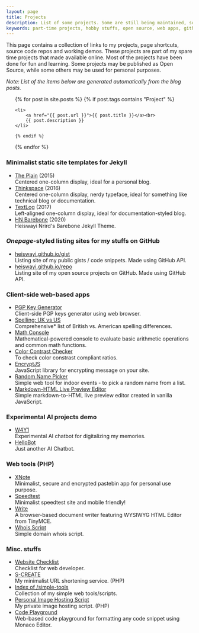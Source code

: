 ```yaml
---
layout: page
title: Projects
description: List of some projects. Some are still being maintained, some others are just made for fun and learning!
keywords: part-time projects, hobby stuffs, open source, web apps, github repo
---
```


This page contains a collection of links to my projects, page shortcuts, source code repos and working demos. These projects are part of my spare time projects that made available online. Most of the projects have been done for fun and learning. Some projects may be published as Open Source, while some others may be used for personal purposes.

_Note: List of the items below are generated automatically from the blog posts._

<ul>
  {% for post in site.posts %}
    {% if post.tags contains "Project" %}

    <li>
        <a href="{{ post.url }}">{{ post.title }}</a><br>
        {{ post.description }}
    </li>

    {% endif %}
  {% endfor %}
</ul>

### Minimalist static site templates for Jekyll

<ul>
  <li>
    <a href="https://github.com/heiswayi/the-plain">The Plain</a> (2015)<br>
    Centered one-column display, ideal for a personal blog.
  </li>
  <li>
    <a href="https://github.com/heiswayi/thinkspace">Thinkspace</a> (2016)<br>
    Centered one-column display, nerdy typeface, ideal for something like technical blog or documentation.
  </li>
  <li>
    <a href="https://github.com/heiswayi/textlog">TextLog</a> (2017)<br>
    Left-aligned one-column display, ideal for documentation-styled blog.
  </li>
  <li>
    <a href="https://github.com/heiswayi/hn-barebone">HN Barebone</a> (2020)<br>
    Heiswayi Nrird's Barebone Jekyll Theme.
  </li>
</ul>

### _Onepage_-styled listing sites for my stuffs on GitHub

<ul>
  <li>
    <a href="https://heiswayi.github.io/gist/">heiswayi.github.io/gist</a><br>
    Listing site of my public gists / code snippets. Made using GitHub API.
  </li>
  <li>
    <a href="https://heiswayi.github.io/repo/">heiswayi.github.io/repo</a><br>
    Listing site of my open source projects on GitHub. Made using GitHub API.
  </li>
</ul>

### Client-side web-based apps

<ul>
  <li>
    <a href="http://heiswayi.github.io/pgp/">PGP Key Generator</a><br>
    Client-side PGP keys generator using web browser.
  </li>
  <li>
    <a href="http://heiswayi.github.io/spelling-uk-vs-us">Spelling: UK vs US</a><br>
    Comprehensive* list of British vs. American spelling differences.
  </li>
  <li>
    <a href="http://heiswayi.github.io/math-console/">Math Console</a><br>
    Mathematical-powered console to evaluate basic arithmetic operations and common math functions.
  </li>
  <li>
    <a href="http://heiswayi.github.io/color-contrast-checker">Color Contrast Checker</a><br>
    To check color constrast compliant ratios.
  </li>
  <li>
    <a href="http://heiswayi.github.io/encryptjs/">EncryptJS</a><br>
    JavaScript library for encrypting message on your site.
  </li>
  <li>
    <a href="http://heiswayi.github.io/random-name-picker/">Random Name Picker</a><br>
    Simple web tool for indoor events - to pick a random name from a list.
  </li>
  <li>
    <a href="http://heiswayi.github.io/markdown-editor">Markdown-HTML Live Preview Editor</a><br>
    Simple markdown-to-HTML live preview editor created in vanilla JavaScript.
  </li>
</ul>

### Experimental AI projects demo

<ul>
  <li>
    <a href="http://heiswayi.github.io/w4y1/">W4Y1</a><br>
    Experimental AI chatbot for digitalizing my memories.
  </li>
  <li>
    <a href="http://heiswayi.github.io/hellobot/">HelloBot</a><br>
    Just another AI Chatbot.
  </li>
</ul>

### Web tools (PHP)

<ul>
  <li>
    <a href="https://php.nrird.com/xnote">XNote</a><br>
    Minimalist, secure and encrypted pastebin app for personal use purpose.
  </li>
  <li>
    <a href="https://php.nrird.com/speedtest/">Speedtest</a><br>
    Minimalist speedtest site and mobile friendly!
  </li>
  <li>
    <a href="https://php.nrird.com/write/">Write</a><br>
    A browser-based document writer featuring WYSIWYG HTML Editor from TinyMCE.
  </li>
  <li>
    <a href="https://php.nrird.com/whois/">Whois Script</a><br>
    Simple domain whois script.
  </li>
</ul>

### Misc. stuffs

<ul>
  <li>
    <a href="http://heiswayi.github.io/website-checklist">Website Checklist</a><br>
    Checklist for web developer.
  </li>
  <li>
    <a href="https://ph.nrird.com/s/create">S-CREATE</a><br>
    My minimalist URL shortening service. (PHP)
  </li>
  <li>
    <a href="https://heiswayi.github.io/simple-tools">Index of /simple-tools</a><br>
    Collection of my simple web tools/scripts.
  </li>
  <li>
    <a href="https://php.nrird.com/imgh/">Personal Image Hosting Script</a><br>
    My private image hosting script. (PHP)
  </li>
  <li>
    <a href="https://heiswayi.github.io/code-playground">Code Playground</a><br>
    Web-based code playground for formatting any code snippet using Monaco Editor.
  </li>
</ul>
